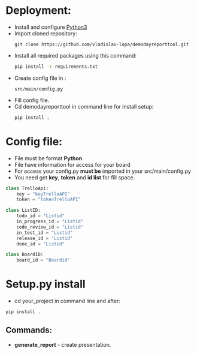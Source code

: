 # Deployment:
- Install and configure [Python3](https://www.python.org/downloads/)
- Import cloned repository:
  ```
  git clone https://github.com/vladislav-lopa/demodayreporttool.git
  ```
- Install all required packages using this command:
    ```sh
    pip install -r requirements.txt
    ```
- Create config file in :
    ```
    src/main/config.py
    ``` 
- Fill config file.
- Cd demodayreporttool in command line for install setup:
    ```sh
    pip install .
    ```

# Config file:
* File must be format __Python__ 
* File have information for access for your board
* For access your config.py __must be__ imported in your src/main/config.py
* You need get __key__, __token__ and __id list__ for fill space.
```Python
class TrelloApi:
    key = "keyTrelloAPI"
    token = "tokenTrelloAPI"

class ListID:
    todo_id = "Listid"
    in_progress_id = "Listid"
    code_review_id = "Listid"
    in_test_id = "Listid"
    release_id = "Listid"
    done_id = "Listid"

class BoardID:
    board_id = "Boardid"
```

# Setup.py install
* cd your_project in command line and after:
```  
pip install .
```

## Commands:
* __generate_report__ - create presentation.